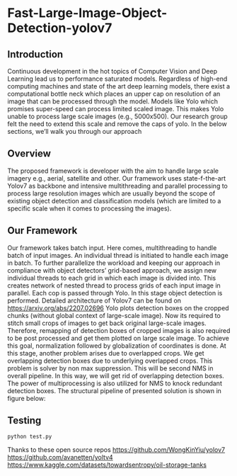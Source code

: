 # Fast-Large-Image-Object-Detection-yolov7
## Introduction
Continuous development in the hot topics of Computer Vision and Deep Learning lead us to performance saturated models. Regardless of high-end computing machines and state of the art deep learning models, there exist a computational bottle neck which places an upper cap on resolution of an image that can be processed through the model. Models like Yolo which promises super-speed can process limited scaled image. This makes Yolo unable to process large scale images (e.g., 5000x500). Our research group felt the need to extend this scale and remove the caps of yolo. In the below sections, we’ll walk you through our approach
## Overview
The proposed framework is developer with the aim to handle large scale imagery e.g., aerial, satellite and other. Our framework uses state-f-the-art Yolov7 as backbone and intensive multithreading and parallel processing to process large resolution images which are usually beyond the scope of existing object detection and classification models (which are limited to a specific scale when it comes to processing the images). 
## Our Framework
Our framework takes batch input. Here comes, multithreading to handle batch of input images. An individual thread is initiated to handle each image in batch. To further parallelize the workload and keeping our approach in compliance with object detectors’ grid-based approach, we assign new individual threads to each grid in which each image is divided into. This creates network of nested thread to process grids of each input image in parallel. 
Each cop is passed through Yolo. In this stage object detection is performed. Detailed architecture of Yolov7 can be found on https://arxiv.org/abs/2207.02696
Yolo plots detection boxes on the cropped chunks (without global context of large-scale image). Now its required to stitch small crops of images to get back original large-scale images. Therefore, remapping of detection boxes of cropped images is also required to be post processed and get them plotted on large scale image. To achieve this goal, normalization followed by globalization of coordinates is done. At this stage, another problem arises due to overlapped crops. We get overlapping detection boxes due to underlying overlapped crops. This problem is solver by non max suppression. This will be second NMS in overall pipeline. In this way, we will get rid of overlapping detection boxes. The power of multiprocessing is also utilized for NMS to knock redundant detection boxes.
The structural pipeline of presented solution is shown in figure below:


## Testing
```
python test.py 
```
Thanks to these open source repos
https://github.com/WongKinYiu/yolov7
https://github.com/avanetten/yoltv4
https://www.kaggle.com/datasets/towardsentropy/oil-storage-tanks
